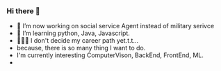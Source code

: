 ### Hi there 👋

<!--
**narongchan/narongchan** is a ✨ _special_ ✨ repository because its `README.md` (this file) appears on your GitHub profile.
-->
- 🔭 I’m now working on social service Agent instead of military serivce
- 🌱 I’m learning python, Java, Javascript. 
- 👨🏻‍💻 I don't decide my career path yet.t.t...
-    because, there is so many thing I want to do.
- I'm currently interesting ComputerVison, BackEnd, FrontEnd, ML.
-


